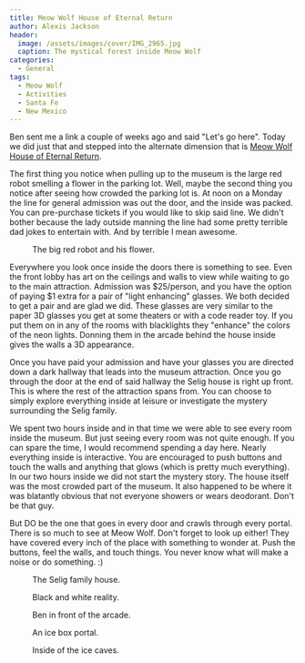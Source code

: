 ```yaml
---
title: Meow Wolf House of Eternal Return
author: Alexis Jackson
header: 
  image: /assets/images/cover/IMG_2965.jpg
  caption: The mystical forest inside Meow Wolf
categories:
  - General
tags:
  - Meow Wolf
  - Activities
  - Santa Fe
  - New Mexico
---
```


Ben sent me a link a couple of weeks ago and said "Let's go here". Today we did just that and stepped into the alternate dimension that is [Meow Wolf House of Eternal Return](https://meowwolf.com/santa-fe/about/).

The first thing you notice when pulling up to the museum is the large red robot smelling a flower in the parking lot. Well, maybe the second thing you notice after seeing how crowded the parking lot is. At noon on a Monday the line for general admission was out the door, and the inside was packed. You can pre-purchase tickets if you would like to skip said line. We didn't bother because the lady outside manning the line had some pretty terrible dad jokes to entertain with. And by terrible I mean awesome.

<figure class="align-center">
  <img src="{{ site.url }}{{ site.baseurl }}/assets/images/article/IMG_6439.jpg" alt="">
  <figcaption>The big red robot and his flower.</figcaption>
</figure>

Everywhere you look once inside the doors there is something to see. Even the front lobby has art on the ceilings and walls to view while waiting to go to the main attraction. Admission was $25/person, and you have the option of paying $1 extra for a pair of "light enhancing" glasses. We both decided to get a pair and are glad we did. These glasses are very similar to the paper 3D glasses you get at some theaters or with a code reader toy. If you put them on in any of the rooms with blacklights they "enhance" the colors of the neon lights. Donning them in the arcade behind the house inside gives the walls a 3D appearance.

Once you have paid your admission and have your glasses you are directed down a dark hallway that leads into the museum attraction. Once you go through the door at the end of said hallway the Selig house is right up front. This is where the rest of the attraction spans from. You can choose to simply explore everything inside at leisure or investigate the mystery surrounding the Selig family.

We spent two hours inside and in that time we were able to see every room inside the museum. But just seeing every room was not quite enough. If you can spare the time, I would recommend spending a day here. Nearly everything inside is interactive. You are encouraged to push buttons and touch the walls and anything that glows (which is pretty much everything). In our two hours inside we did not start the mystery story. The house itself was the most crowded part of the museum. It also happened to be where it was blatantly obvious that not everyone showers or wears deodorant. Don't be that guy.

But DO be the one that goes in every door and crawls through every portal. There is so much to see at Meow Wolf. Don't forget to look up either! They have covered every inch of the place with something to wonder at. Push the buttons, feel the walls, and touch things. You never know what will make a noise or do something. :) 

<figure class="align-center">
  <img src="{{ site.url }}{{ site.baseurl }}/assets/images/article/IMG_9857.jpg" alt="">
  <figcaption>The Selig family house.</figcaption>
</figure>

<figure class="align-center">
  <img src="{{ site.url }}{{ site.baseurl }}/assets/images/article/IMG_4200.jpg" alt="">
  <figcaption>Black and white reality.</figcaption>
</figure>

<figure class="align-center">
  <img src="{{ site.url }}{{ site.baseurl }}/assets/images/article/IMG_0773.jpg" alt="">
  <figcaption>Ben in front of the arcade.</figcaption>
</figure>

<figure class="align-center">
  <img src="{{ site.url }}{{ site.baseurl }}/assets/images/article/IMG_8311.jpg" alt="">
  <figcaption>An ice box portal.</figcaption>
</figure>

<figure class="align-center">
  <img src="{{ site.url }}{{ site.baseurl }}/assets/images/article/IMG_2950.jpg" alt="">
  <figcaption>Inside of the ice caves.</figcaption>
</figure>